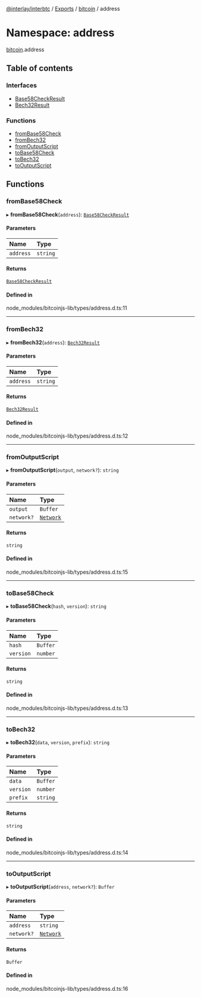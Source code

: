 [@interlay/interbtc](/README.md) / [Exports](/modules.md) / [bitcoin](/modules/bitcoin.md) / address

# Namespace: address

[bitcoin](/modules/bitcoin.md).address

## Table of contents

### Interfaces

- [Base58CheckResult](/interfaces/bitcoin.address.base58checkresult.md)
- [Bech32Result](/interfaces/bitcoin.address.bech32result.md)

### Functions

- [fromBase58Check](/modules/bitcoin.address.md#frombase58check)
- [fromBech32](/modules/bitcoin.address.md#frombech32)
- [fromOutputScript](/modules/bitcoin.address.md#fromoutputscript)
- [toBase58Check](/modules/bitcoin.address.md#tobase58check)
- [toBech32](/modules/bitcoin.address.md#tobech32)
- [toOutputScript](/modules/bitcoin.address.md#tooutputscript)

## Functions

### fromBase58Check

▸ **fromBase58Check**(`address`): [`Base58CheckResult`](/interfaces/bitcoin.address.base58checkresult.md)

#### Parameters

| Name | Type |
| :------ | :------ |
| `address` | `string` |

#### Returns

[`Base58CheckResult`](/interfaces/bitcoin.address.base58checkresult.md)

#### Defined in

node_modules/bitcoinjs-lib/types/address.d.ts:11

___

### fromBech32

▸ **fromBech32**(`address`): [`Bech32Result`](/interfaces/bitcoin.address.bech32result.md)

#### Parameters

| Name | Type |
| :------ | :------ |
| `address` | `string` |

#### Returns

[`Bech32Result`](/interfaces/bitcoin.address.bech32result.md)

#### Defined in

node_modules/bitcoinjs-lib/types/address.d.ts:12

___

### fromOutputScript

▸ **fromOutputScript**(`output`, `network?`): `string`

#### Parameters

| Name | Type |
| :------ | :------ |
| `output` | `Buffer` |
| `network?` | [`Network`](/interfaces/bitcoin.networks.network.md) |

#### Returns

`string`

#### Defined in

node_modules/bitcoinjs-lib/types/address.d.ts:15

___

### toBase58Check

▸ **toBase58Check**(`hash`, `version`): `string`

#### Parameters

| Name | Type |
| :------ | :------ |
| `hash` | `Buffer` |
| `version` | `number` |

#### Returns

`string`

#### Defined in

node_modules/bitcoinjs-lib/types/address.d.ts:13

___

### toBech32

▸ **toBech32**(`data`, `version`, `prefix`): `string`

#### Parameters

| Name | Type |
| :------ | :------ |
| `data` | `Buffer` |
| `version` | `number` |
| `prefix` | `string` |

#### Returns

`string`

#### Defined in

node_modules/bitcoinjs-lib/types/address.d.ts:14

___

### toOutputScript

▸ **toOutputScript**(`address`, `network?`): `Buffer`

#### Parameters

| Name | Type |
| :------ | :------ |
| `address` | `string` |
| `network?` | [`Network`](/interfaces/bitcoin.networks.network.md) |

#### Returns

`Buffer`

#### Defined in

node_modules/bitcoinjs-lib/types/address.d.ts:16
